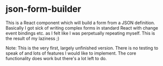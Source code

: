 # json-form-builder
This is a React component which will build a form from a JSON definition. Basically I got sick of writing complex forms in standard React with change event bindings etc. as I felt like I was perpetually repeating myself. This is the result of my laziness ;)

Note: This is the very first, largely unfinished version. There is no testing to speak of and lots of features I would like to implement. The core functionality does work but there's a lot left to do. 
